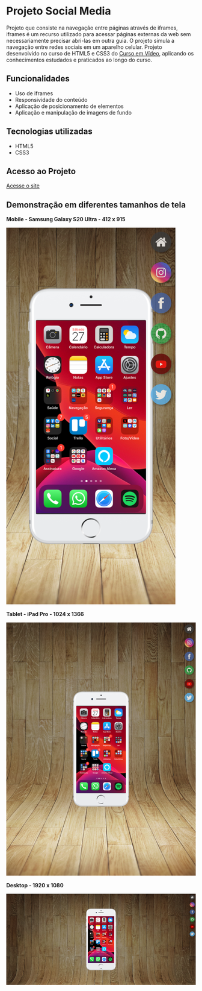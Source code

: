 # Projeto Social Media
Projeto que consiste na navegação entre páginas através de iframes, iframes é um recurso utilizado para acessar páginas externas da web sem necessariamente precisar abri-las em outra guia. O projeto simula a navegação entre redes sociais em um aparelho celular. Projeto desenvolvido no curso de HTML5 e CSS3 do [Curso em Vídeo](https://www.cursoemvideo.com), aplicando os conhecimentos estudados e praticados ao longo do curso.     

## Funcionalidades

* Uso de iframes
* Responsividade do conteúdo
* Aplicação de posicionamento de elementos
* Aplicação e manipulação de imagens de fundo

## Tecnologias utilizadas

* HTML5
* CSS3

## Acesso ao Projeto

[Acesse o site](https://allan-alves.github.io/Projeto-Social-Media/)

## Demonstração em diferentes tamanhos de tela

__Mobile - Samsung Galaxy S20 Ultra - 412 x 915__

![Mobile](images/image1.png)

__Tablet - iPad Pro - 1024 x 1366__

![Tablet](images/image2.png)

__Desktop - 1920 x 1080__

![Desktop](images/image3.png)
